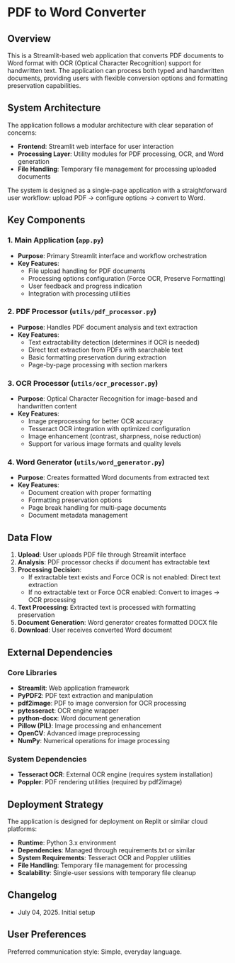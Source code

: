 # PDF to Word Converter

## Overview

This is a Streamlit-based web application that converts PDF documents to Word format with OCR (Optical Character Recognition) support for handwritten text. The application can process both typed and handwritten documents, providing users with flexible conversion options and formatting preservation capabilities.

## System Architecture

The application follows a modular architecture with clear separation of concerns:

- **Frontend**: Streamlit web interface for user interaction
- **Processing Layer**: Utility modules for PDF processing, OCR, and Word generation
- **File Handling**: Temporary file management for processing uploaded documents

The system is designed as a single-page application with a straightforward user workflow: upload PDF → configure options → convert to Word.

## Key Components

### 1. Main Application (`app.py`)
- **Purpose**: Primary Streamlit interface and workflow orchestration
- **Key Features**:
  - File upload handling for PDF documents
  - Processing options configuration (Force OCR, Preserve Formatting)
  - User feedback and progress indication
  - Integration with processing utilities

### 2. PDF Processor (`utils/pdf_processor.py`)
- **Purpose**: Handles PDF document analysis and text extraction
- **Key Features**:
  - Text extractability detection (determines if OCR is needed)
  - Direct text extraction from PDFs with searchable text
  - Basic formatting preservation during extraction
  - Page-by-page processing with section markers

### 3. OCR Processor (`utils/ocr_processor.py`)
- **Purpose**: Optical Character Recognition for image-based and handwritten content
- **Key Features**:
  - Image preprocessing for better OCR accuracy
  - Tesseract OCR integration with optimized configuration
  - Image enhancement (contrast, sharpness, noise reduction)
  - Support for various image formats and quality levels

### 4. Word Generator (`utils/word_generator.py`)
- **Purpose**: Creates formatted Word documents from extracted text
- **Key Features**:
  - Document creation with proper formatting
  - Formatting preservation options
  - Page break handling for multi-page documents
  - Document metadata management

## Data Flow

1. **Upload**: User uploads PDF file through Streamlit interface
2. **Analysis**: PDF processor checks if document has extractable text
3. **Processing Decision**: 
   - If extractable text exists and Force OCR is not enabled: Direct text extraction
   - If no extractable text or Force OCR enabled: Convert to images → OCR processing
4. **Text Processing**: Extracted text is processed with formatting preservation
5. **Document Generation**: Word generator creates formatted DOCX file
6. **Download**: User receives converted Word document

## External Dependencies

### Core Libraries
- **Streamlit**: Web application framework
- **PyPDF2**: PDF text extraction and manipulation
- **pdf2image**: PDF to image conversion for OCR processing
- **pytesseract**: OCR engine wrapper
- **python-docx**: Word document generation
- **Pillow (PIL)**: Image processing and enhancement
- **OpenCV**: Advanced image preprocessing
- **NumPy**: Numerical operations for image processing

### System Dependencies
- **Tesseract OCR**: External OCR engine (requires system installation)
- **Poppler**: PDF rendering utilities (required by pdf2image)

## Deployment Strategy

The application is designed for deployment on Replit or similar cloud platforms:

- **Runtime**: Python 3.x environment
- **Dependencies**: Managed through requirements.txt or similar
- **System Requirements**: Tesseract OCR and Poppler utilities
- **File Handling**: Temporary file management for processing
- **Scalability**: Single-user sessions with temporary file cleanup

## Changelog

- July 04, 2025. Initial setup

## User Preferences

Preferred communication style: Simple, everyday language.